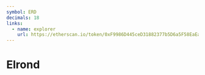 ```yaml
---
symbol: ERD
decimals: 18
links:
  - name: explorer
    url: https://etherscan.io/token/0xF9986D445ceD31882377b5D6a5F58EaEa72288c3
---
```


# Elrond
